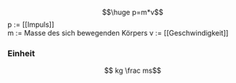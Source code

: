 $$\huge p=m*v$$
p := [[Impuls]]  
m := Masse des sich bewegenden Körpers
v := [[Geschwindigkeit]] 
### Einheit
$$ kg \frac ms$$
